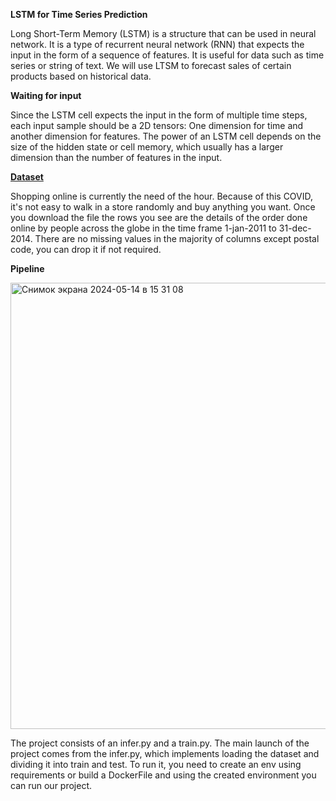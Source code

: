 **LSTM for Time Series Prediction**

Long Short-Term Memory (LSTM) is a structure that can be used in neural network. It is a type of recurrent neural network (RNN) that expects the input in the form of a sequence of features. It is useful for data such as time series or string of text. We will use LTSM to forecast sales of certain products based on historical data.


**Waiting for input**

Since the LSTM cell expects the input  in the form of multiple time steps, each input sample should be a 2D tensors: One dimension for time and another dimension for features. The power of an LSTM cell depends on the size of the hidden state or cell memory, which usually has a larger dimension than the number of features in the input.

**[Dataset](https://www.kaggle.com/datasets/apoorvaappz/global-super-store-dataset?select=Global_Superstore2.csvhttps%3A%2F%2Fwww.kaggle.com%2Fdatasets%2Fapoorvaappz%2Fglobal-super-store-dataset%3Fselect%3DGlobal_Superstore2.csv)**

Shopping online is currently the need of the hour. Because of this COVID, it's not easy to walk in a store randomly and buy anything you want. Once you download the file the rows you see are the details of the order done online by people across the globe in the time frame 1-jan-2011 to 31-dec-2014. There are no missing values in the majority of columns except postal code, you can drop it if not required.

**Pipeline**

<img width="714" alt="Снимок экрана 2024-05-14 в 15 31 08" src="https://github.com/sergeyapokin/MLops_project/assets/153228526/774512fa-5b96-4626-a5fa-e27de4aff7c8">

The project consists of an infer.py and a train.py. The main launch of the project comes from the infer.py, which implements loading the dataset and dividing it into train and test. To run it, you need to create an env using requirements or build a DockerFile and using the created environment you can run our project.